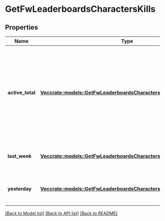 # GetFwLeaderboardsCharactersKills

## Properties

Name | Type | Description | Notes
------------ | ------------- | ------------- | -------------
**active_total** | [**Vec<crate::models::GetFwLeaderboardsCharactersActiveTotalActiveTotal>**](get_fw_leaderboards_characters_active_total_active_total.md) | Top 100 ranking of pilots active in faction warfare by total kills. A pilot is considered \"active\" if they have participated in faction warfare in the past 14 days | 
**last_week** | [**Vec<crate::models::GetFwLeaderboardsCharactersLastWeekLastWeek>**](get_fw_leaderboards_characters_last_week_last_week.md) | Top 100 ranking of pilots by kills in the past week | 
**yesterday** | [**Vec<crate::models::GetFwLeaderboardsCharactersYesterdayYesterday>**](get_fw_leaderboards_characters_yesterday_yesterday.md) | Top 100 ranking of pilots by kills in the past day | 

[[Back to Model list]](../README.md#documentation-for-models) [[Back to API list]](../README.md#documentation-for-api-endpoints) [[Back to README]](../README.md)


